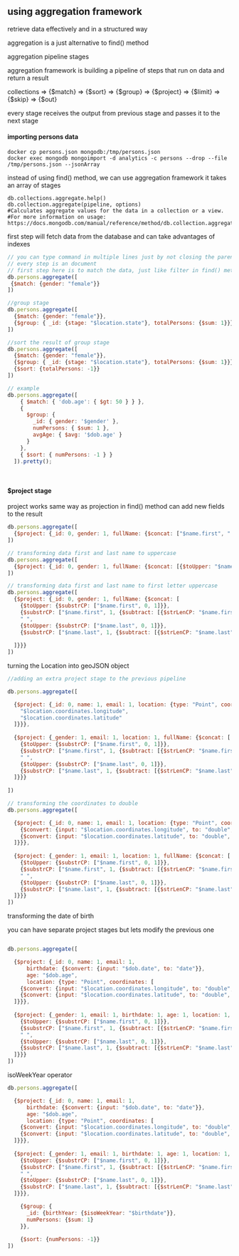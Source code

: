 ## using aggregation framework

retrieve data effectively and in a structured way

aggregation is a just alternative to find() method

aggregation pipeline stages

aggregation framework is building a pipeline of steps that run on data and return a result

collections => {$match} => {$sort} => {$group} => {$project} => {$limit} => {$skip} => {$out}

every stage receives the output from previous stage and passes it to the next stage

#### importing persons data
```shell
docker cp persons.json mongodb:/tmp/persons.json
docker exec mongodb mongoimport -d analytics -c persons --drop --file /tmp/persons.json --jsonArray
```

instead of using find() method, we can use aggregation framework
it takes an array of stages
```shell
db.collections.aggregate.help()
db.collection.aggregate(pipeline, options)
#Calculates aggregate values for the data in a collection or a view.
#For more information on usage: https://docs.mongodb.com/manual/reference/method/db.collection.aggregate

```
first step will fetch data from the database and can take advantages of indexes
```js
// you can type command in multiple lines just by not closing the parenthesis or brackets db.persions.aggregate([ then anter and type ...
// every step is an document
// first step here is to match the data, just like filter in find() method
db.persons.aggregate([
 {$match: {gender: "female"}} 
])

//group stage
db.persons.aggregate([
  {$match: {gender: "female"}},
  {$group: { _id: {stage: "$location.state"}, totalPersons: {$sum: 1}}}
])

//sort the result of group stage
db.persons.aggregate([
  {$match: {gender: "female"}},
  {$group: { _id: {stage: "$location.state"}, totalPersons: {$sum: 1}}},
  {$sort: {totalPersons: -1}}
])

// example 
db.persons.aggregate([
    { $match: { 'dob.age': { $gt: 50 } } },
    {
      $group: {
        _id: { gender: '$gender' },
        numPersons: { $sum: 1 },
        avgAge: { $avg: '$dob.age' }
      }
    },
    { $sort: { numPersons: -1 } }
  ]).pretty();
 
 
```

#### $project stage

project works same way as projection in find() method
can add new fields to the result
```js
db.persons.aggregate([
  {$project: {_id: 0, gender: 1, fullName: {$concat: ["$name.first", " ", "$name.last"]}}}
])

// transforming data first and last name to uppercase
db.persons.aggregate([
  {$project: {_id: 0, gender: 1, fullName: {$concat: [{$toUpper: "$name.first"}, " ", {$toUpper: "$name.last"}]}}}
])

// transforming data first and last name to first letter uppercase
db.persons.aggregate([
  {$project: {_id: 0, gender: 1, fullName: {$concat: [
    {$toUpper: {$substrCP: ["$name.first", 0, 1]}}, 
    {$substrCP: ["$name.first", 1, {$subtract: [{$strLenCP: "$name.first"}, 1]}]},
    " ",
    {$toUpper: {$substrCP: ["$name.last", 0, 1]}}, 
    {$substrCP: ["$name.last", 1, {$subtract: [{$strLenCP: "$name.last"}, 1]}]},
    
  ]}}}
])
```

turning the Location into geoJSON object
```js
//adding an extra project stage to the previous pipeline

db.persons.aggregate([

  {$project: {_id: 0, name: 1, email: 1, location: {type: "Point", coordinates: [
    "$location.coordinates.longitude",
    "$location.coordinates.latitude"
  ]}}},
  
  {$project: {_gender: 1, email: 1, location: 1, fullName: {$concat: [
    {$toUpper: {$substrCP: ["$name.first", 0, 1]}}, 
    {$substrCP: ["$name.first", 1, {$subtract: [{$strLenCP: "$name.first"}, 1]}]},
    " ",
    {$toUpper: {$substrCP: ["$name.last", 0, 1]}}, 
    {$substrCP: ["$name.last", 1, {$subtract: [{$strLenCP: "$name.last"}, 1]}]},
  ]}}}
  
])

// transforming the coordinates to double
db.persons.aggregate([

  {$project: {_id: 0, name: 1, email: 1, location: {type: "Point", coordinates: [
    {$convert: {input: "$location.coordinates.longitude", to: "double", onError: 0.0, onNull: 0.0}},
    {$convert: {input: "$location.coordinates.latitude", to: "double", onError: 0.0, onNull: 0.0}}
  ]}}},
  
  {$project: {_gender: 1, email: 1, location: 1, fullName: {$concat: [
    {$toUpper: {$substrCP: ["$name.first", 0, 1]}}, 
    {$substrCP: ["$name.first", 1, {$subtract: [{$strLenCP: "$name.first"}, 1]}]},
    " ",
    {$toUpper: {$substrCP: ["$name.last", 0, 1]}}, 
    {$substrCP: ["$name.last", 1, {$subtract: [{$strLenCP: "$name.last"}, 1]}]},
  ]}}}
])


```

transforming the date of birth

you can have separate project stages but lets modify the previous one

```js

db.persons.aggregate([

  {$project: {_id: 0, name: 1, email: 1, 
      birthdate: {$convert: {input: "$dob.date", to: "date"}},
      age: "$dob.age", 
      location: {type: "Point", coordinates: [
    {$convert: {input: "$location.coordinates.longitude", to: "double", onError: 0.0, onNull: 0.0}},
    {$convert: {input: "$location.coordinates.latitude", to: "double", onError: 0.0, onNull: 0.0}}
  ]}}},
  
  {$project: {_gender: 1, email: 1, birthdate: 1, age: 1, location: 1, fullName: {$concat: [
    {$toUpper: {$substrCP: ["$name.first", 0, 1]}}, 
    {$substrCP: ["$name.first", 1, {$subtract: [{$strLenCP: "$name.first"}, 1]}]},
    " ",
    {$toUpper: {$substrCP: ["$name.last", 0, 1]}}, 
    {$substrCP: ["$name.last", 1, {$subtract: [{$strLenCP: "$name.last"}, 1]}]},
  ]}}}
])

```

isoWeekYear operator
```js
db.persons.aggregate([

  {$project: {_id: 0, name: 1, email: 1, 
      birthdate: {$convert: {input: "$dob.date", to: "date"}},
      age: "$dob.age", 
      location: {type: "Point", coordinates: [
    {$convert: {input: "$location.coordinates.longitude", to: "double", onError: 0.0, onNull: 0.0}},
    {$convert: {input: "$location.coordinates.latitude", to: "double", onError: 0.0, onNull: 0.0}}
  ]}}},
  
  {$project: {_gender: 1, email: 1, birthdate: 1, age: 1, location: 1, fullName: {$concat: [
    {$toUpper: {$substrCP: ["$name.first", 0, 1]}}, 
    {$substrCP: ["$name.first", 1, {$subtract: [{$strLenCP: "$name.first"}, 1]}]},
    " ",
    {$toUpper: {$substrCP: ["$name.last", 0, 1]}}, 
    {$substrCP: ["$name.last", 1, {$subtract: [{$strLenCP: "$name.last"}, 1]}]},
  ]}}},

    {$group: {
      _id: {birthYear: {$isoWeekYear: "$birthdate"}},
      numPersons: {$sum: 1}
    }},
    
    {$sort: {numPersons: -1}}
])

```
